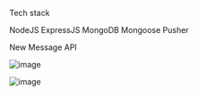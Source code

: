 Tech stack

NodeJS
ExpressJS
MongoDB
Mongoose
Pusher

New Message API

![image](https://user-images.githubusercontent.com/20209497/93025528-4c41d780-f5c4-11ea-9e25-3c8fa2f870cf.png)

![image](https://user-images.githubusercontent.com/20209497/93025466-ddfd1500-f5c3-11ea-9088-3de9979f3e13.png)
